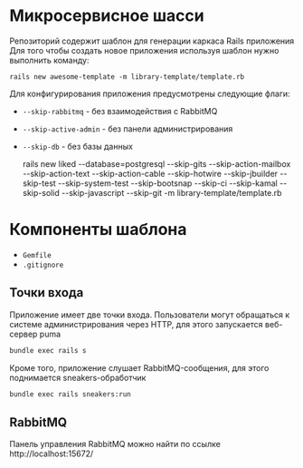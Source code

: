 # Микросервисное шасси

Репозиторий содержит шаблон для генерации каркаса Rails приложения
Для того чтобы создать новое приложения используя шаблон нужно выполнить команду:

    rails new awesome-template -m library-template/template.rb

Для конфигурирования приложения предусмотрены следующие флаги:

- `--skip-rabbitmq` - без взаимодействия с RabbitMQ
- `--skip-active-admin` -  без панели администрирования
- `--skip-db` - без базы данных

    rails new liked --database=postgresql --skip-gits --skip-action-mailbox --skip-action-text --skip-action-cable --skip-hotwire --skip-jbuilder --skip-test --skip-system-test --skip-bootsnap --skip-ci --skip-kamal --skip-solid --skip-javascript --skip-git -m library-template/template.rb

# Компоненты шаблона

- `Gemfile`
- `.gitignore`

## Точки входа

Приложение имеет две точки входа. Пользователи могут обращаться к системе администрирования через HTTP, для этого запускается веб-сервер puma

```sh
bundle exec rails s
```

Кроме того, приложение слушает RabbitMQ-сообщения, для этого поднимается sneakers-обработчик 

```sh
bundle exec rails sneakers:run
```

## RabbitMQ

Панель управления RabbitMQ можно найти по ссылке http://localhost:15672/

